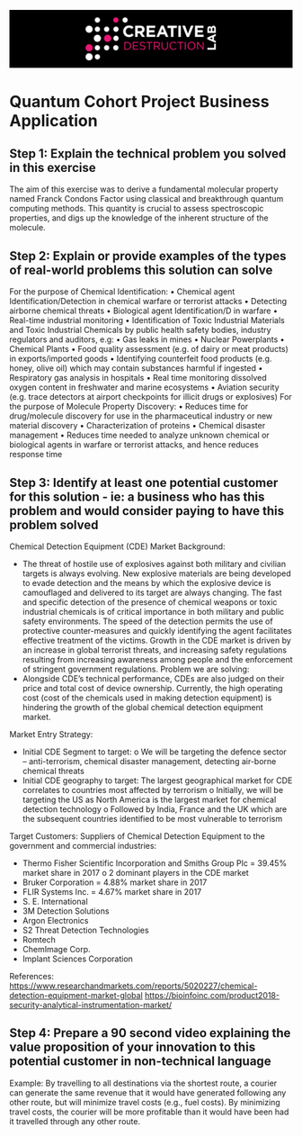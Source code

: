 ![CDL 2020 Cohort Project](../figures/CDL_logo.jpg)
# Quantum Cohort Project Business Application



## Step 1: Explain the technical problem you solved in this exercise
The aim of this exercise was to derive a fundamental molecular property named Franck Condons Factor using classical and breakthrough quantum computing methods. This quantity is crucial to assess spectroscopic properties, and digs up the knowledge of the inherent structure of the molecule. 

## Step 2: Explain or provide examples of the types of real-world problems this solution can solve

For the purpose of Chemical Identification:
•	Chemical agent Identification/Detection in chemical warfare or terrorist attacks
•	Detecting airborne chemical threats
•	Biological agent Identification/D in warfare
•	Real-time industrial monitoring
•	Identification of Toxic Industrial Materials and Toxic Industrial Chemicals by public health safety bodies, industry regulators and auditors, e.g:
•	Gas leaks in mines 
•	Nuclear Powerplants
•	Chemical Plants
•	Food quality assessment (e.g. of dairy or meat products) in exports/imported goods
•	Identifying counterfeit food products (e.g. honey, olive oil) which may contain substances harmful if ingested
•	Respiratory gas analysis in hospitals
•	Real time monitoring dissolved oxygen content in freshwater and marine ecosystems
•	Aviation security (e.g. trace detectors at airport checkpoints for illicit drugs or explosives)
For the purpose of Molecule Property Discovery:
•	Reduces time for drug/molecule discovery for use in the pharmaceutical industry or new material discovery
•	Characterization of proteins
•	Chemical disaster management
•	Reduces time needed to analyze unknown chemical or biological agents in warfare or terrorist attacks, and hence reduces response time


## Step 3: Identify at least one potential customer for this solution - ie: a business who has this problem and would consider paying to have this problem solved

Chemical Detection Equipment (CDE) Market
Background:
-	The threat of hostile use of explosives against both military and civilian targets is always evolving. New explosive materials are being developed to evade detection and the means by which the explosive device is camouflaged and delivered to its target are always changing. The fast and specific detection of the presence of chemical weapons or toxic industrial chemicals is of critical importance in both military and public safety environments. The speed of the detection permits the use of protective counter-measures and quickly identifying the agent facilitates effective treatment of the victims. Growth in the CDE market is driven by an increase in global terrorist threats, and increasing safety regulations resulting from increasing awareness among people and the enforcement of stringent government regulations.
Problem we are solving:
-	Alongside CDE’s technical performance, CDEs are also judged on their price and total cost of device ownership. Currently, the high operating cost (cost of the chemicals used in making detection equipment) is hindering the growth of the global chemical detection equipment market.


Market Entry Strategy:
-	Initial CDE Segment to target:
o	We will be targeting the defence sector – anti-terrorism, chemical disaster management, detecting air-borne chemical threats
-	Initial CDE geography to target:
The largest geographical market for CDE correlates to countries most affected by terrorism
o	Initially, we will be targeting the US as North America is the largest market for chemical detection technology
o	Followed by India, France and the UK which are the subsequent countries identified to be most vulnerable to terrorism

Target Customers:
Suppliers of Chemical Detection Equipment to the government and commercial industries:

-	Thermo Fisher Scientific Incorporation and Smiths Group Plc = 39.45% market share in 2017
o	2 dominant players in the CDE market
-	Bruker Corporation = 4.88% market share in 2017
-	FLIR Systems Inc. = 4.67% market share in 2017
-	S. E. International
-	3M Detection Solutions
-	Argon Electronics
-	S2 Threat Detection Technologies
-	Romtech
-	ChemImage Corp.
-	Implant Sciences Corporation


References:
https://www.researchandmarkets.com/reports/5020227/chemical-detection-equipment-market-global
https://bioinfoinc.com/product2018-security-analytical-instrumentation-market/


## Step 4: Prepare a 90 second video explaining the value proposition of your innovation to this potential customer in non-technical language

Example: By travelling to all destinations via the shortest route, a courier can generate the same revenue that it would have generated following any other route, but will minimize travel costs (e.g., fuel costs). By minimizing travel costs, the courier will be more profitable than it would have been had it travelled through any other route.
